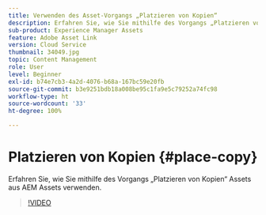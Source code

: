 ```yaml
---
title: Verwenden des Asset-Vorgangs „Platzieren von Kopien“
description: Erfahren Sie, wie Sie mithilfe des Vorgangs „Platzieren von Kopien“ Assets aus AEM Assets verwenden.
sub-product: Experience Manager Assets
feature: Adobe Asset Link
version: Cloud Service
thumbnail: 34049.jpg
topic: Content Management
role: User
level: Beginner
exl-id: b74e7cb3-4a2d-4076-b68a-167bc59e20fb
source-git-commit: b3e9251bdb18a008be95c1fa9e5c79252a74fc98
workflow-type: ht
source-wordcount: '33'
ht-degree: 100%

---
```


# Platzieren von Kopien {#place-copy}

Erfahren Sie, wie Sie mithilfe des Vorgangs „Platzieren von Kopien“ Assets aus AEM Assets verwenden.

>[!VIDEO](https://video.tv.adobe.com/v/34049?quality=12&learn=on)
